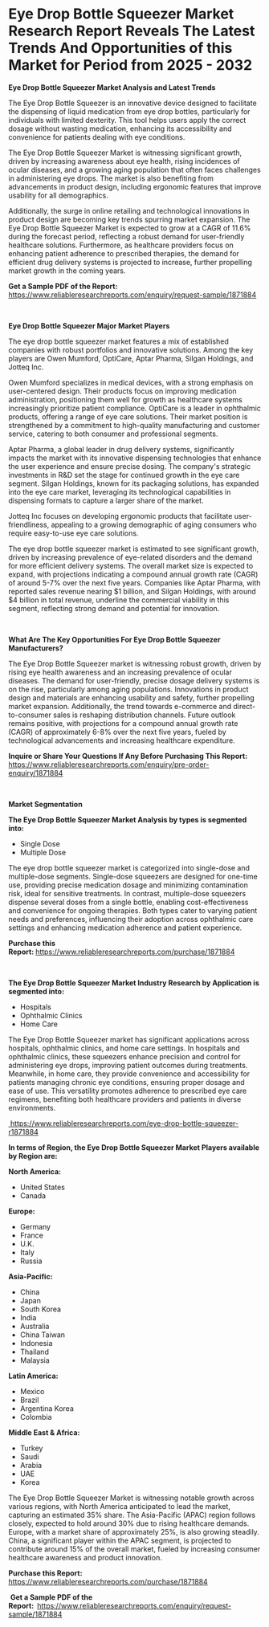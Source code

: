 <p><h1>Eye Drop Bottle Squeezer Market Research Report Reveals The Latest Trends And Opportunities of this Market for Period from 2025 - 2032</h1></p><p><strong>Eye Drop Bottle Squeezer Market Analysis and Latest Trends</strong></p>
<p><p>The Eye Drop Bottle Squeezer is an innovative device designed to facilitate the dispensing of liquid medication from eye drop bottles, particularly for individuals with limited dexterity. This tool helps users apply the correct dosage without wasting medication, enhancing its accessibility and convenience for patients dealing with eye conditions. </p><p>The Eye Drop Bottle Squeezer Market is witnessing significant growth, driven by increasing awareness about eye health, rising incidences of ocular diseases, and a growing aging population that often faces challenges in administering eye drops. The market is also benefiting from advancements in product design, including ergonomic features that improve usability for all demographics.</p><p>Additionally, the surge in online retailing and technological innovations in product design are becoming key trends spurring market expansion. The Eye Drop Bottle Squeezer Market is expected to grow at a CAGR of 11.6% during the forecast period, reflecting a robust demand for user-friendly healthcare solutions. Furthermore, as healthcare providers focus on enhancing patient adherence to prescribed therapies, the demand for efficient drug delivery systems is projected to increase, further propelling market growth in the coming years.</p></p>
<p><strong>Get a Sample PDF of the Report:&nbsp;</strong> <a href="https://www.reliableresearchreports.com/enquiry/request-sample/1871884?utm_campaign=2098&utm_medium=2&utm_source=Github&utm_content=ia&utm_term=19042025&utm_id=eye-drop-bottle-squeezer">https://www.reliableresearchreports.com/enquiry/request-sample/1871884</a></p>
<p>&nbsp;</p>
<p><strong>Eye Drop Bottle Squeezer Major Market Players</strong></p>
<p><p>The eye drop bottle squeezer market features a mix of established companies with robust portfolios and innovative solutions. Among the key players are Owen Mumford, OptiCare, Aptar Pharma, Silgan Holdings, and Jotteq Inc. </p><p>Owen Mumford specializes in medical devices, with a strong emphasis on user-centered design. Their products focus on improving medication administration, positioning them well for growth as healthcare systems increasingly prioritize patient compliance. OptiCare is a leader in ophthalmic products, offering a range of eye care solutions. Their market position is strengthened by a commitment to high-quality manufacturing and customer service, catering to both consumer and professional segments. </p><p>Aptar Pharma, a global leader in drug delivery systems, significantly impacts the market with its innovative dispensing technologies that enhance the user experience and ensure precise dosing. The company's strategic investments in R&D set the stage for continued growth in the eye care segment. Silgan Holdings, known for its packaging solutions, has expanded into the eye care market, leveraging its technological capabilities in dispensing formats to capture a larger share of the market.</p><p>Jotteq Inc focuses on developing ergonomic products that facilitate user-friendliness, appealing to a growing demographic of aging consumers who require easy-to-use eye care solutions. </p><p>The eye drop bottle squeezer market is estimated to see significant growth, driven by increasing prevalence of eye-related disorders and the demand for more efficient delivery systems. The overall market size is expected to expand, with projections indicating a compound annual growth rate (CAGR) of around 5-7% over the next five years. Companies like Aptar Pharma, with reported sales revenue nearing $1 billion, and Silgan Holdings, with around $4 billion in total revenue, underline the commercial viability in this segment, reflecting strong demand and potential for innovation.</p></p>
<p>&nbsp;</p>
<p><strong>What Are The Key Opportunities For Eye Drop Bottle Squeezer Manufacturers?</strong></p>
<p><p>The Eye Drop Bottle Squeezer market is witnessing robust growth, driven by rising eye health awareness and an increasing prevalence of ocular diseases. The demand for user-friendly, precise dosage delivery systems is on the rise, particularly among aging populations. Innovations in product design and materials are enhancing usability and safety, further propelling market expansion. Additionally, the trend towards e-commerce and direct-to-consumer sales is reshaping distribution channels. Future outlook remains positive, with projections for a compound annual growth rate (CAGR) of approximately 6-8% over the next five years, fueled by technological advancements and increasing healthcare expenditure.</p></p>
<p><strong>Inquire or Share Your Questions If Any Before Purchasing This Report:</strong> <a href="https://www.reliableresearchreports.com/enquiry/pre-order-enquiry/1871884?utm_campaign=2098&utm_medium=2&utm_source=Github&utm_content=ia&utm_term=19042025&utm_id=eye-drop-bottle-squeezer">https://www.reliableresearchreports.com/enquiry/pre-order-enquiry/1871884</a></p>
<p>&nbsp;</p>
<p><strong>Market Segmentation</strong></p>
<p><strong>The Eye Drop Bottle Squeezer Market Analysis by types is segmented into:</strong></p>
<p><ul><li>Single Dose</li><li>Multiple Dose</li></ul></p>
<p><p>The eye drop bottle squeezer market is categorized into single-dose and multiple-dose segments. Single-dose squeezers are designed for one-time use, providing precise medication dosage and minimizing contamination risk, ideal for sensitive treatments. In contrast, multiple-dose squeezers dispense several doses from a single bottle, enabling cost-effectiveness and convenience for ongoing therapies. Both types cater to varying patient needs and preferences, influencing their adoption across ophthalmic care settings and enhancing medication adherence and patient experience.</p></p>
<p><strong>Purchase this Report:&nbsp;</strong><a href="https://www.reliableresearchreports.com/purchase/1871884?utm_campaign=2098&utm_medium=2&utm_source=Github&utm_content=ia&utm_term=19042025&utm_id=eye-drop-bottle-squeezer">https://www.reliableresearchreports.com/purchase/1871884</a></p>
<p>&nbsp;</p>
<p><strong>The Eye Drop Bottle Squeezer Market Industry Research by Application is segmented into:</strong></p>
<p><ul><li>Hospitals</li><li>Ophthalmic Clinics</li><li>Home Care</li></ul></p>
<p><p>The Eye Drop Bottle Squeezer market has significant applications across hospitals, ophthalmic clinics, and home care settings. In hospitals and ophthalmic clinics, these squeezers enhance precision and control for administering eye drops, improving patient outcomes during treatments. Meanwhile, in home care, they provide convenience and accessibility for patients managing chronic eye conditions, ensuring proper dosage and ease of use. This versatility promotes adherence to prescribed eye care regimens, benefiting both healthcare providers and patients in diverse environments.</p></p>
<p><a href="https://www.reliableresearchreports.com/eye-drop-bottle-squeezer-r1871884?utm_campaign=2098&utm_medium=2&utm_source=Github&utm_content=ia&utm_term=19042025&utm_id=eye-drop-bottle-squeezer">&nbsp;https://www.reliableresearchreports.com/eye-drop-bottle-squeezer-r1871884</a></p>
<p><strong>In terms of Region, the Eye Drop Bottle Squeezer Market Players available by Region are:</strong></p>
<p>
    <p> <strong> North America: </strong>
        <ul>
            <li>United States</li>
            <li>Canada</li>
        </ul>
        </p> 
    <p> <strong> Europe: </strong>
        <ul>
            <li>Germany</li>
            <li>France</li>
            <li>U.K.</li>
            <li>Italy</li>
            <li>Russia</li>
        </ul>
        </p> 
    <p> <strong> Asia-Pacific: </strong>
        <ul>
            <li>China</li>
            <li>Japan</li>
            <li>South Korea</li>
            <li>India</li>
            <li>Australia</li>
            <li>China Taiwan</li>
            <li>Indonesia</li>
            <li>Thailand</li>
            <li>Malaysia</li>
        </ul>
        </p> 
    <p> <strong> Latin America: </strong>
        <ul>
            <li>Mexico</li>
            <li>Brazil</li>
            <li>Argentina Korea</li>
            <li>Colombia</li>
        </ul>
        </p> 
    <p> <strong> Middle East & Africa: </strong>
        <ul>
            <li>Turkey</li>
            <li>Saudi</li>
            <li>Arabia</li>
            <li>UAE</li>
            <li>Korea</li>
        </ul>
    </p>
    </p>
<p><p>The Eye Drop Bottle Squeezer Market is witnessing notable growth across various regions, with North America anticipated to lead the market, capturing an estimated 35% share. The Asia-Pacific (APAC) region follows closely, expected to hold around 30% due to rising healthcare demands. Europe, with a market share of approximately 25%, is also growing steadily. China, a significant player within the APAC segment, is projected to contribute around 15% of the overall market, fueled by increasing consumer healthcare awareness and product innovation.</p></p>
<p><strong>Purchase this Report: </strong><a href="https://www.reliableresearchreports.com/purchase/1871884?utm_campaign=2098&utm_medium=2&utm_source=Github&utm_content=ia&utm_term=19042025&utm_id=eye-drop-bottle-squeezer">https://www.reliableresearchreports.com/purchase/1871884</a></p>
<p>&nbsp;<strong>Get a Sample PDF of the Report:&nbsp;&nbsp;</strong><a href="https://www.reliableresearchreports.com/enquiry/request-sample/1871884?utm_campaign=2098&utm_medium=2&utm_source=Github&utm_content=ia&utm_term=19042025&utm_id=eye-drop-bottle-squeezer">https://www.reliableresearchreports.com/enquiry/request-sample/1871884</a></p>
<p><strong></strong></p>
<p><p></p><p></p><p></p></p>